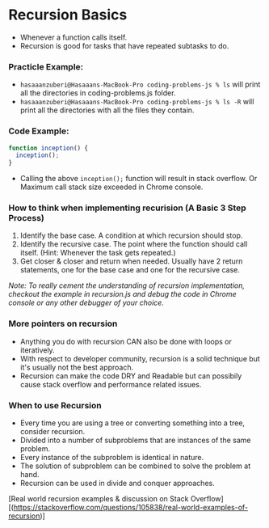 # Recursion Basics

- Whenever a function calls itself.
- Recursion is good for tasks that have repeated subtasks to do.

### Practicle Example:

- `hasaaanzuberi@Hasaaans-MacBook-Pro coding-problems-js % ls` will print all the directories in coding-problems.js folder.
- `hasaaanzuberi@Hasaaans-MacBook-Pro coding-problems-js % ls -R` will print all the directories with all the files they contain.

### Code Example:

```js
function inception() {
  inception();
}
```

- Calling the above `inception();` function will result in stack overflow. Or Maximum call stack size exceeded in Chrome console.

### How to think when implementing recurision (A Basic 3 Step Process)

1. Identify the base case. A condition at which recursion should stop.
2. Identify the recursive case. The point where the function should call itself. (Hint: Whenever the task gets repeated.)
3. Get closer & closer and return when needed. Usually have 2 return statements, one for the base case and one for the recursive case.

_Note: To really cement the understanding of recursion implementation, checkout the example in recursion.js and debug the code in Chrome console or any other debugger of your choice._

### More pointers on recursion

- Anything you do with recursion CAN also be done with loops or iteratively.
- With respect to developer community, recursion is a solid technique but it's usually not the best approach.
- Recursion can make the code DRY and Readable but can possibily cause stack overflow and performance related issues.

### When to use Recursion

- Every time you are using a tree or converting something into a tree, consider recursion.
- Divided into a number of subproblems that are instances of the same problem.
- Every instance of the subproblem is identical in nature.
- The solution of subproblem can be combined to solve the problem at hand.
- Recursion can be used in divide and conquer approaches.

[Real world recursion examples & discussion on Stack Overflow][(https://stackoverflow.com/questions/105838/real-world-examples-of-recursion)]
